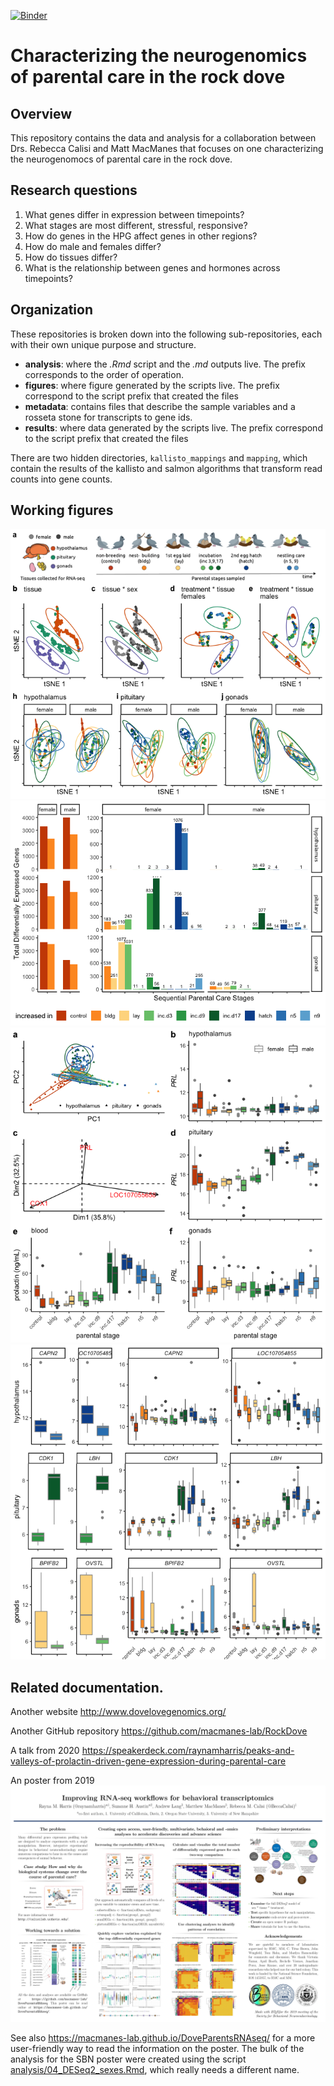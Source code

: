 [![Binder](https://mybinder.org/badge_logo.svg)](https://mybinder.org/v2/gh/macmanes-lab/DoveParentsRNAseq/master?urlpath=rstudio)

# Characterizing the neurogenomics of parental care in the rock dove

## Overview

This repository contains the data and analysis for a collaboration between Drs. Rebecca Calisi and Matt MacManes that focuses on one characterizing the neurogenomocs of parental care in the rock dove.

## Research questions

1. What genes differ in expression between timepoints?
1. What stages are most different, stressful, responsive? 
1. How do genes in the HPG affect genes in other regions?
1. How do male and females differ?
1. How do tissues differ?
1. What is the relationship between genes and hormones across timepoints?


## Organization

These repositories is broken down into the following sub-repositories, each with their own unique purpose and structure.

- **analysis**: where the *.Rmd* script and the *.md* outputs live. The prefix corresponds to the order of operation. 
- **figures**: where figure generated by the scripts live. The prefix correspond to the script prefix that created the files
- **metadata**: contains files that describe the sample variables and a rosseta stone for transcripts to gene ids. 
- **results**: where data generated by the scripts live. The prefix correspond to the script prefix that created the files

There are two hidden directories, `kallisto_mappings` and `mapping`, which contain the results of the kallisto and salmon algorithms that transform read counts into gene counts.  


## Working figures

![](./figures/fig1-1.png)
![](./figures/fig2-1.png)
![](./figures/fig3-1.png)
![](./figures/fig4-1.png)



## Related documentation.

Another website <http://www.dovelovegenomics.org/>

Another GitHub repository <https://github.com/macmanes-lab/RockDove> 

A talk from 2020 <https://speakerdeck.com/raynamharris/peaks-and-valleys-of-prolactin-driven-gene-expression-during-parental-care>

An poster from 2019
![poster](./figures/sbnposter/SBN.png)

See also <https://macmanes-lab.github.io/DoveParentsRNAseq/> for a more user-friendly way to read the information on the poster. The bulk of the analysis for the SBN poster were created using the script [analysis/04_DESeq2_sexes.Rmd](https://github.com/macmanes-lab/DoveParentsRNAseq/blob/master/analysis/04_DESeq2_sexes.Rmd), which really needs a different name. 
